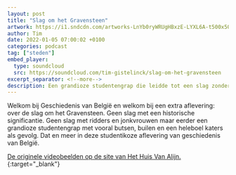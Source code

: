 ```yaml
---
layout: post
title: "Slag om het Gravensteen"
artwork: https://i1.sndcdn.com/artworks-LnYb0ryWRUgHBxzE-LYXL6A-t500x500.jpg
author: Tim
date: 2022-01-05 07:00:02 +0100
categories: podcast
tag: ["steden"]
embed_player:
  type: soundcloud
  src: https://soundcloud.com/tim-gistelinck/slag-om-het-gravensteen
excerpt_separator: <!--more-->
description: Een grandioze studentengrap die leidde tot een slag zonder historische significantie.
---
```

Welkom bij Geschiedenis van België en welkom bij een extra aflevering: over de slag om het Gravensteen. Geen slag met een historische significantie. Geen slag met ridders en jonkvrouwen maar eerder een grandioze studentengrap met vooral butsen, builen en een heleboel katers als gevolg. Dat en meer in deze studentikoze aflevering van geschiedenis van België.

[De originele videobeelden op de site van Het Huis Van Alijn.](https://huisvanalijn.be/nl/collectie-item/de-slag-om-t-gravensteen-gent-1949){:target="_blank"}